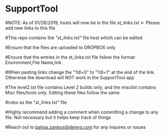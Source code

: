 # SupportTool

#NOTE: As of 01/28/2019, hosts will now be in the file *st_links.txt* <- Please add new links to this file

#This repo contains the *"st_links.txt"* file host which can be edited

#Ensure that the files are uploaded to DROPBOX only

#Ensure that the entries in the st_links.txt file follow the format: Environment,File Name,link

#When pasting links change the "?dl=0" to "?dl=1" at the end of the link. Otherwise the download will NOT work in the SupportTool app

#The level2.txt file contains Level 2 builds only, and the misclist contains Misc files/tools only. Editing these files follow the same 

#rules as the "st_links.txt" file 

#Highly recommend adding a comment when committing a change to any file. Not necessary but it helps keep track of things

#Reach out to bahaa.zantout@dejero.com for any inquires or issues
